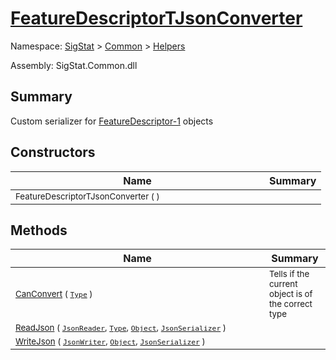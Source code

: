 # [FeatureDescriptorTJsonConverter](./FeatureDescriptorTJsonConverter.md)

Namespace: [SigStat]() > [Common](./../README.md) > [Helpers](./README.md)

Assembly: SigStat.Common.dll

## Summary
Custom serializer for [FeatureDescriptor-1](https://github.com/hargitomi97/sigstat/blob/master/docs/md/SigStat/Common/FeatureDescriptor-1.md) objects

## Constructors

| Name | Summary | 
| --- | --- | 
| <div style ="width:390px"><sub>FeatureDescriptorTJsonConverter (  )</sub></div>| <sub></sub></div>| <br>


## Methods

| Name | Summary | 
| --- | --- | 
| <div style ="width:390px"><sub>[CanConvert](./Methods/FeatureDescriptorTJsonConverter-100664023.md) ( [`Type`](https://docs.microsoft.com/en-us/dotnet/api/System.Type) )</sub></div>| <sub>Tells if the current object is of the correct type</sub></div>| <br>
| <div style ="width:390px"><sub>[ReadJson](./Methods/FeatureDescriptorTJsonConverter-100664024.md) ( [`JsonReader`](./FeatureDescriptorTJsonConverter.md), [`Type`](https://docs.microsoft.com/en-us/dotnet/api/System.Type), [`Object`](https://docs.microsoft.com/en-us/dotnet/api/System.Object), [`JsonSerializer`](./FeatureDescriptorTJsonConverter.md) )</sub></div>| <sub></sub></div>| <br>
| <div style ="width:390px"><sub>[WriteJson](./Methods/FeatureDescriptorTJsonConverter-100664025.md) ( [`JsonWriter`](./FeatureDescriptorTJsonConverter.md), [`Object`](https://docs.microsoft.com/en-us/dotnet/api/System.Object), [`JsonSerializer`](./FeatureDescriptorTJsonConverter.md) )</sub></div>| <sub></sub></div>| <br>


